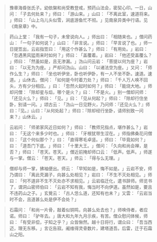 
> 豫章海昏张氏子。幼依槃和尚受教登戒，预药山法会，密契心印。一日，山问：​「子去何处来？​」师曰：​「游山来。​」山曰：​「不离此室，速道将来。​」师曰：​「山上乌儿头似雪，涧底游鱼忙不彻。​」见南泉异类中行语。见《南泉章》中。

> 药山上堂：​「我有一句子，未曾说向人。​」师出曰：​「相随来也。​」僧问药山：​「一句子如何说？​」山曰：​「非言说。​」师曰：​「早言说了也。​」师一日提笠出，云岩指笠曰：​「用这个作甚么？​」师曰：​「有用处。​」岩曰：​「忽遇黑风猛雨来时如何？​」师曰：​「盖覆着。​」岩曰：​「他还受盖覆么？​」师曰：​「然虽如是，且无渗漏。​」沩山问云岩：​「菩提以何为座？​」岩曰：​「以无为为座。​」严却问沩山。山曰：​「以诸法空为座。​」又问：​「师作么生？​」师曰：​「坐也听伊坐，卧也听伊卧，有一人不坐不卧。速道。速道。​」山休去。僧问：​「如何是今时着力处？​」师曰：​「千人万人唤不回头，方有少分相应。​」曰：​「忽然火起时如何？​」师曰：​「能烧大地。​」师却问僧：​「除却星与焰，哪个是火？​」曰：​「不是火。​」别一僧却问师：​「还见火么？​」师曰：​「见。​」曰：​「见从何起？​」师曰：​「除却行住坐卧，别请一问。​」颂古云：​「沩山一日见野火，乃问师：『还见火么？』师曰：『见。』山曰：『从何处起？』师曰：『除却经行坐卧，请师别致一问来？』山休云。​」

> 云岩问：​「师弟家风近日如何？​」师曰：​「教师兄指点，堪作甚么？​」岩曰：​「无这个来多少时也。​」师曰：​「牙根犹带生涩在。​」师指佛桑花问僧曰：​「这个何似那个？​」曰：​「直得寒毛卓竖。​」师曰：​「毕竟如何？​」曰：​「道吾门下底。​」师曰：​「十里大王。​」僧问：​「久向和尚会禅，是否？​」师曰：​「苍天。苍天。​」僧近前掩却师口云：​「低声。低声。​」师遂与一掌。僧云：​「苍天。苍天。​」师云：​「得与么无理。​」

> 僧却与师一掌，拂袖便出。师云：​「早知如是，悔不如是。​」云岩不安，师乃谓曰：​「离此壳漏子，向甚么处相见？​」岩曰：​「不生不灭处相见。​」师曰：​「何不道非不生不灭处亦不求相见。​」云岩临迁化，遣书辞师。师览书了，谓洞山密师伯曰：​「云岩不知有我，悔当时不向伊道。虽然如是，要且不违药山之子。​」玄覺云：​「古人恁么道，还知有也未？​」又雲：​「云岩当时不会，且道甚么处是伊不会处？​」

> 石霜问：​「和尚一片骨，敲着似铜鸣，向甚么处去也？​」师唤侍者，者应诺。师曰：​「驴年去。​」唐大和九年九月示疾，有苦。僧众慰问体候，师曰：​「有受非偿，子知之乎？​」众皆愀然。越十日将行，谓众曰：​「吾当西迈，理无东移。​」言讫告寂。阇维得灵骨数片，建塔道吾。后雷，迁于石霜山之阳。
